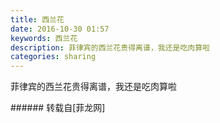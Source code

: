 ```yaml
---
title: 西兰花
date: 2016-10-30 01:57
keywords: 西兰花
description: 菲律宾的西兰花贵得离谱，我还是吃肉算啦
categories: sharing
---
```

<td class="t_f" id="postmessage_418076">

菲律宾的西兰花贵得离谱，我还是吃肉算啦<img alt="" border="0" class="zoom" data-cf-modified-f64debfac1017abe972bbd2a-="" file="http://www.flw.ph//mobcent//app/data/phiz/default/29.png" id="aimg_AiciF" lazyloadthumb="1" onclick="" onmouseover="" src="http://www.flw.ph//mobcent//app/data/phiz/default/29.png"/><br/>
<img alt="" border="0" class="zoom" data-cf-modified-f64debfac1017abe972bbd2a-="" file="http://www.flw.ph/data/appbyme/upload/image/201610/30/6hkOJNYCVQN3.jpg" id="aimg_Ni4WI" lazyloadthumb="1" onclick="" onmouseover="" src="http://www.flw.ph/data/appbyme/upload/image/201610/30/6hkOJNYCVQN3.jpg"/><br/>
</td>
###### 转载自[菲龙网]
